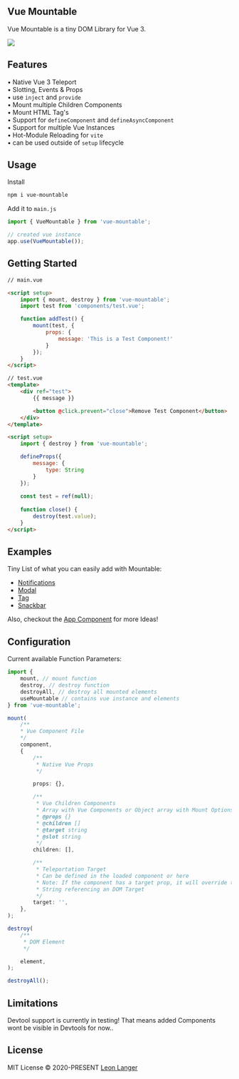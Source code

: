 <h2 align="left">Vue Mountable</h2>

<p align="left">
Vue Mountable is a tiny DOM Library for Vue 3.
</p>

<p align="left">
<a href="https://www.npmjs.com/package/vue-mountable">
<img src="https://img.shields.io/npm/v/vue-mountable?color=222&style=flat-square"></img>
</a>
</p>

## Features

• Native Vue 3 Teleport
<br />
• Slotting, Events & Props
<br />
• use `inject` and `provide`
<br />
• Mount multiple Children Components
<br />
• Mount HTML Tag's
<br />
• Support for `defineComponent` and `defineAsyncComponent`
<br />
• Support for multiple Vue Instances
<br />
• Hot-Module Reloading for `vite`
<br />
• can be used outside of `setup` lifecycle

## Usage

Install

```bash
npm i vue-mountable
```

Add it to `main.js`

```ts
import { VueMountable } from 'vue-mountable';

// created vue instance
app.use(VueMountable());
```

## Getting Started

```html
// main.vue

<script setup>
	import { mount, destroy } from 'vue-mountable';
	import test from 'components/test.vue';

	function addTest() {
		mount(test, {
			props: {
				message: 'This is a Test Component!'	
			}
		});
	}
</script>
```

```html
// test.vue
<template>
	<div ref="test">
		{{ message }}

		<button @click.prevent="close">Remove Test Component</button>
	</div>
</template>

<script setup>
	import { destroy } from 'vue-mountable';

	defineProps({
		message: {
			type: String
		}
	});
	
	const test = ref(null);
	
	function close() {
		destroy(test.value);
	}
</script>
```

## Examples

Tiny List of what you can easily add with Mountable:

-   [Notifications](https://github.com/Subwaytime/vue-mountable/blob/main/example/src/utils/useNotify.js)
-   [Modal](https://github.com/Subwaytime/vue-mountable/blob/main/example/src/components/modal.vue)
-   [Tag](https://github.com/Subwaytime/vue-mountable/blob/main/example/src/components/tagBody.vue)
-   [Snackbar](https://github.com/Subwaytime/vue-mountable/blob/main/example/src/components/snackbar.vue)

Also, checkout the [App Component](https://github.com/Subwaytime/vue-mountable/blob/main/example/src/app.vue) for more Ideas!

## Configuration

Current available Function Parameters:

```ts
import {
	mount, // mount function
	destroy, // destroy function
	destroyAll, // destroy all mounted elements
	useMountable // contains vue instance and elements
} from 'vue-mountable';

mount(
	/**
	* Vue Component File
	*/
	component,
	{
		/**
		 * Native Vue Props
		 */

		props: {},

		/**
		 * Vue Children Components
		 * Array with Vue Components or Object array with Mount Options: component, children, props, target, slot
		 * @props {}
		 * @children []
		 * @target string
		 * @slot string
		 */
		children: [],

		/**
		 * Teleportation Target
		 * Can be defined in the loaded component or here
		 * Note: If the component has a target prop, it will override this option
		 * String referencing an DOM Target
		 */
		target: '',
	},
);

destroy(
	/**
	 * DOM Element
	 */

	element,
);

destroyAll();
```

## Limitations
Devtool support is currently in testing! That means added Components wont be visible in Devtools for now..

## License

MIT License © 2020-PRESENT [Leon Langer](https://github.com/subwaytime)
